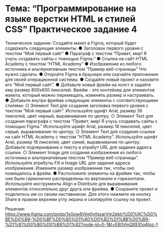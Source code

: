 # Тема: “Программирование на языке верстки HTML и стилей CSS” Практическое задание 4

Техническое задание: Создайте макет в Figma, который будет содержать
следующие элементы:
● Заголовок первого уровня с текстом “Мой первый сайт”
● Параграф с текстом “Привет, мир! Я учусь создавать сайты с помощью
Figma.”
● Ссылка на сайт HTML Academy с текстом “HTML Academy”
● Изображение из любого источника и альтернативным текстом “Пример
веб-страницы”
Что нужно сделать:
● Откройте Figma в браузере или скачайте приложение для своей
операционной системы.
● Создайте новый проект и назовите его “Мой первый сайт”.
● Добавьте новый фрейм на холст и задайте ему размер 800x600
пикселей. Фрейм - это контейнер для элементов макета, который можно
перемещать, изменять размер и настраивать.
● Добавьте внутри фрейма следующие элементы с соответствующими
стилями:
○ Элемент Text для создания заголовка первого уровня с текстом
“Мой первый сайт”. Используйте шрифт Arial, размер 36 пикселей,
цвет черный, выравнивание по центру.
○ Элемент Text для создания параграфа с текстом “Привет, мир! Я
учусь создавать сайты с помощью Figma.” Используйте шрифт
Arial, размер 18 пикселей, цвет серый, выравнивание по центру.
○ Элемент Text для создания ссылки на сайт HTML Academy с
текстом “HTML Academy”. Используйте шрифт Arial, размер 18
пикселей, цвет синий, выравнивание по центру. Добавьте
подчеркивание к тексту и атрибут URL для задания адреса ссылки.
○ Элемент Image для создания изображения из любого источника и
альтернативным текстом “Пример веб-страницы”. Используйте
атрибуты Fill и Image URL для задания адреса изображения.
Измените размер изображения так, чтобы оно помещалось в
фрейм.
● Расположите элементы на фрейме так, чтобы они были гармонично
распределены по вертикали и горизонтали. Используйте инструменты
Align и Distribute для выравнивания элементов относительно друг друга
или фрейма.
● Сохраните проект и поделитесь им со своим наставником. Для этого
нажмите на кнопку Share в правом верхнем углу экрана и скопируйте
ссылку на проект.


Решение: https://www.figma.com/proto/1sOow6VIm0yfqxarVm2ebt/%D0%9C%D0%BE%D0%B9-%D0%BF%D0%B5%D1%80%D0%B2%D1%8B%D0%B9-%D1%81%D0%B0%D0%B9%D1%82?node-id=0-1&t=E80VjnQXEIDg4tpz-1